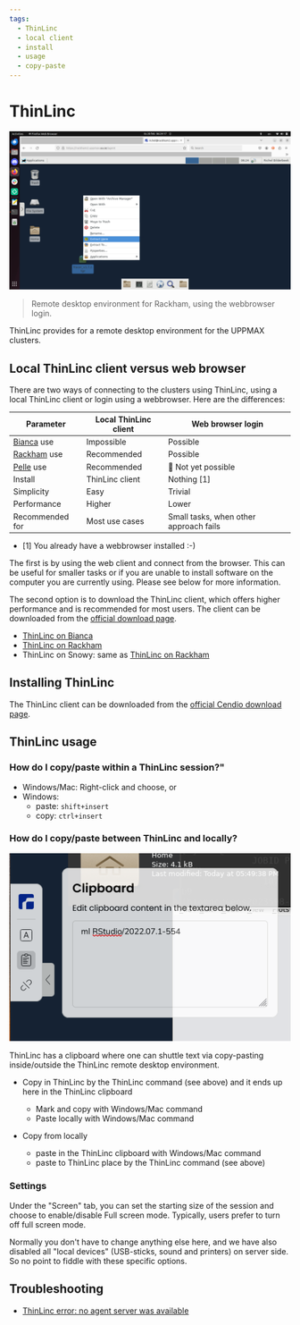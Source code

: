 ```yaml
---
tags:
  - ThinLinc
  - local client
  - install
  - usage
  - copy-paste
---
```


# ThinLinc

![Rackham remote desktop](../cluster_guides/img/rackham_remote_desktop_extract_file.png)

> Remote desktop environment for Rackham, using the webbrowser login.

ThinLinc provides for a remote desktop environment for the UPPMAX clusters.

## Local ThinLinc client versus web browser

There are two ways of connecting to the clusters using ThinLinc,
using a local ThinLinc client or login using a webbrowser.
Here are the differences:

Parameter                                   |Local ThinLinc client|Web browser login
--------------------------------------------|---------------------|-----------------
[Bianca](../cluster_guides/bianca.md) use   |Impossible           |Possible
[Rackham](../cluster_guides/rackham.md) use |Recommended          |Possible
[Pelle](../cluster_guides/pelle.md) use     |Recommended          |:construction: Not yet possible
Install                                     |ThinLinc client      |Nothing [1]
Simplicity                                  |Easy                 |Trivial
Performance                                 |Higher               |Lower
Recommended for                             |Most use cases       |Small tasks, when other approach fails

- [1] You already have a webbrowser installed :-)

The first is by using the web client and connect from the browser.
This can be useful for smaller tasks
or if you are unable to install software on the computer you are currently using.
Please see below for more information.

The second option is to download the ThinLinc client,
which offers higher performance and is recommended for most users.
The client can be downloaded from the [official download page](https://www.cendio.com/thinlinc/download/).

- [ThinLinc on Bianca](../software/thinlinc_on_bianca.md)
- [ThinLinc on Rackham](../software/thinlinc_on_rackham.md)
- ThinLinc on Snowy: same as [ThinLinc on Rackham](../software/thinlinc_on_rackham.md)

## Installing ThinLinc

The ThinLinc client can be downloaded from the
[official Cendio download page](https://www.cendio.com/thinlinc/download/).

## ThinLinc usage

### How do I copy/paste within a ThinLinc session?"

- Windows/Mac: Right-click and choose, or
- Windows:
    - paste: `shift+insert`
    - copy: `ctrl+insert`

### How do I copy/paste between ThinLinc and locally?

![The ThinLinc clipboard](../software/img/thinlinc_clipboard.png)

ThinLinc has a clipboard where one can shuttle text via copy-pasting
inside/outside the ThinLinc remote desktop environment.

- Copy in ThinLinc by the ThinLinc command (see above) and it ends up here in the ThinLinc clipboard
    - Mark and copy with Windows/Mac command
    - Paste locally with Windows/Mac command

- Copy from locally
    - paste in the ThinLinc clipboard with Windows/Mac command
    - paste to ThinLinc place by the ThinLinc command (see above)

### Settings

Under the "Screen" tab, you can set the starting size of the session
and choose to enable/disable Full screen mode.
Typically, users prefer to turn off full screen mode.

Normally you don't have to change anything else here,
and we have also disabled all "local devices" (USB-sticks, sound and printers)
on server side. So no point to fiddle with these specific options.


## Troubleshooting

- [ThinLinc error: no agent server was available](thinlinc_error_no_server_agent_was_available.md)
